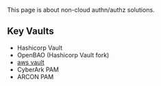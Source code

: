 This page is about non-cloud authn/authz solutions.

## Key Vaults

- Hashicorp Vault
- OpenBAO (Hashicorp Vault fork)
- [aws vault](https://github.com/99designs/aws-vault)
- CyberArk PAM
- ARCON PAM
